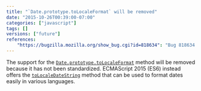 ```yaml
---
title: "`Date.prototype.toLocaleFormat` will be removed"
date: "2015-10-26T00:39:00-07:00"
categories: ["javascript"]
tags: []
versions: ["future"]
references:
    "https://bugzilla.mozilla.org/show_bug.cgi?id=818634": "Bug 818634 - Remove support for Date.prototype.toLocaleFormat"
---
```

The support for the [`Date.prototype.toLocaleFormat`](https://developer.mozilla.org/en-US/docs/Web/JavaScript/Reference/Global_Objects/Date/toLocaleFormat) method will be removed because it has not been standardized. ECMAScript 2015 (ES6) instead offers the [`toLocaleDateString`](https://developer.mozilla.org/en-US/docs/Web/JavaScript/Reference/Global_Objects/Date/toLocaleDateString) method that can be used to format dates easily in various languages.
